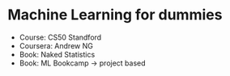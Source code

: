 # Machine Learning for dummies

- Course: CS50 Standford
- Coursera: Andrew NG
- Book: Naked Statistics
- Book: ML Bookcamp -> project based
